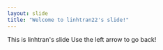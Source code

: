 ```yaml
---
layout: slide
title: "Welcome to linhtran22's slide!"
---
```

This is linhtran's slide
Use the left arrow to go back!


